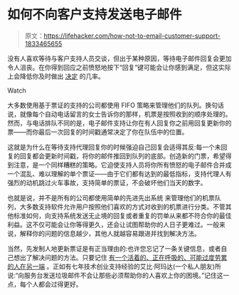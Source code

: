 # 如何不向客户支持发送电子邮件

> 原文：<https://lifehacker.com/how-not-to-email-customer-support-1833465655>

没有人喜欢等待与客户支持人员交谈，但出于某种原因，等待电子邮件回复会更加令人沮丧。在你得到回应之前愤怒地按下“回复”键可能会让你感到满足，但这实际上会降低你及时做出 [决定](https://lifehacker.com/customer-service-reps-how-can-people-get-better-servic-1708577000) 的几率。

Watch

大多数使用基于票证的支持的公司都使用 FIFO 策略来管理他们的队列。换句话说，就像每个自动电话留言的女士告诉你的那样，机票是按照收到的顺序处理的。然而，与电话排队不同的是，电子邮件支持让你在有人回复你之前用回复更新你的票——而你最后一次回复的时间戳通常决定了你在队伍中的位置。

这就是为什么在等待支持代理回复你的时候强迫自己回复会适得其反:每一个未回复的回复都会更新时间戳，将你的邮件推回到队列的底部。创造新的门票，希望得到注意，是一个同样糟糕的策略。它迫使支持人员将你所有愤怒的电子邮件合并成一个混乱、难以理解的单个票证——由于它们都有达到的最低指标，支持代理人有强烈的动机跳过火车事故，支持简单的票证，不会破坏他们当天的数字。

也就是说，并不是所有的公司都使用简单的先进先出系统 来管理他们的机票队列，大多数支持软件允许用户按照他们喜欢的方式对收到的机票进行分类。不管其他标准如何，向支持系统发送无止境的回复或者重复的罚单从来都不符合你的最佳利益。这不仅可能会让你等得更久，还会让试图帮助你的人日子更难过。一般来说，解释你的问题的信息越少，其他人就越容易跟进并找到解决方法。

当然，先发制人地更新票证是有正当理由的:也许您忘记了一条关键信息，或者自己想出了解决问题的方法。只要记住 [有一个活着的、正在呼吸的、可能过度劳累的人在另一端](https://lifehacker.com/customer-service-chat-services-see-everything-you-type-1830680747) 。正如有七年技术创业支持经验的艾比·阿玛达(一个私人朋友)所说:“向服务台发送垃圾邮件不会让那些必须帮助你的人喜欢上你的困境。”记住这一点，每个人都会过得更好。